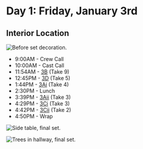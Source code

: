 # Day 1: Friday, January 3rd
## Interior Location
![Before set decoration.] 

* 9:00AM - Crew Call
* 10:00AM - Cast Call
* 11:54AM - [3B](3B--Take09--.md) (Take 9)
* 12:45PM - [3D](3D--Take05--.md) (Take 5)
* 1:44PM - [3Ai](3Ai--Take04--.md) (Take 4)
* 2:30PM - Lunch
* 3:39PM - [3Aii](3Aii--Take03--.md) (Take 3)
* 4:29PM - [3Ci](3Ci--Take03--.md) (Take 3)
* 4:42PM - [3Cii](3Cii--Take02--.md) (Take 2)
* 4:50PM - Wrap

![Side table, final set.]

![Trees in hallway, final set.]

[Before set decoration.]: /CelebrateForever/images/Int_Location.JPG
[Side table, final set.]: /CelebrateForever/images/Int_SideTable.JPG
[Trees in hallway, final set.]: /CelebrateForever/images/Int_Hallway.JPG 